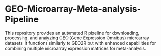 # GEO-Microarray-Meta-analysis-Pipeline
This repository provides an automated R pipeline for downloading, processing, and analyzing GEO (Gene Expression Omnibus) microarray datasets. It functions similarly to GEO2R but with enhanced capabilities for combining multiple microarray expression matrices for meta-analysis.
